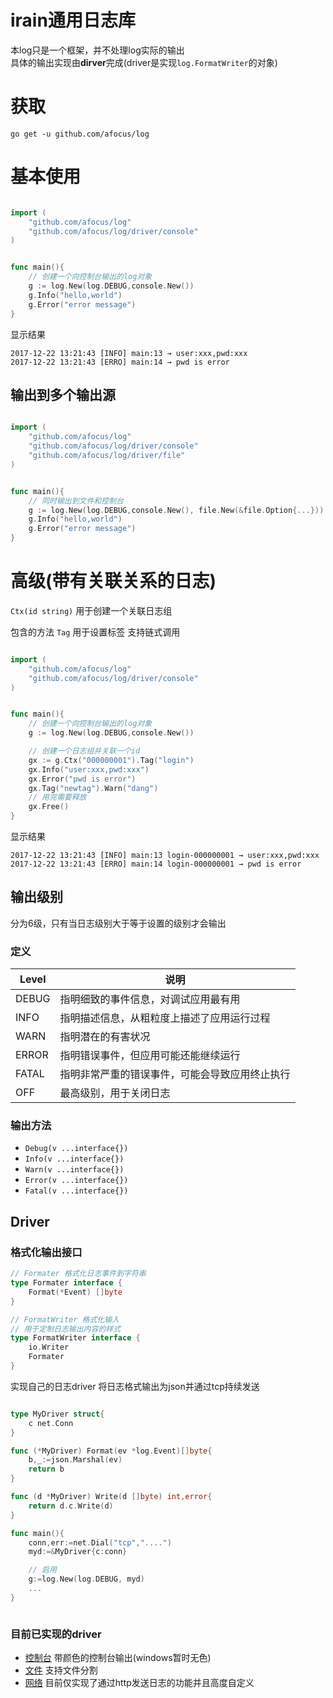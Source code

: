 # irain通用日志库


本log只是一个框架，并不处理log实际的输出  
具体的输出实现由**dirver**完成(driver是实现`log.FormatWriter`的对象)




# 获取

`go get -u github.com/afocus/log`


# 基本使用


```go

import (
    "github.com/afocus/log"
    "github.com/afocus/log/driver/console"
)


func main(){
    // 创建一个向控制台输出的log对象
    g := log.New(log.DEBUG,console.New())
    g.Info("hello,world")
    g.Error("error message")
}

```

显示结果

```
2017-12-22 13:21:43 [INFO] main:13 → user:xxx,pwd:xxx
2017-12-22 13:21:43 [ERRO] main:14 → pwd is error
```


## 输出到多个输出源

```go

import (
    "github.com/afocus/log"
    "github.com/afocus/log/driver/console"
    "github.com/afocus/log/driver/file"
)


func main(){
    // 同时输出到文件和控制台
    g := log.New(log.DEBUG,console.New(), file.New(&file.Option{...}))
    g.Info("hello,world")
    g.Error("error message")
}

```

# 高级(带有关联关系的日志)

`Ctx(id string)` 用于创建一个关联日志组

包含的方法 `Tag` 用于设置标签 支持链式调用

```go

import (
    "github.com/afocus/log"
    "github.com/afocus/log/driver/console"
)


func main(){
    // 创建一个向控制台输出的log对象
    g := log.New(log.DEBUG,console.New())

    // 创建一个日志组并关联一个id
    gx := g.Ctx("000000001").Tag("login")
    gx.Info("user:xxx,pwd:xxx")
    gx.Error("pwd is error")
    gx.Tag("newtag").Warn("dang")
    // 用完需要释放
    gx.Free()
}

```

显示结果

```
2017-12-22 13:21:43 [INFO] main:13 login-000000001 → user:xxx,pwd:xxx
2017-12-22 13:21:43 [ERRO] main:14 login-000000001 → pwd is error
```


## 输出级别

分为6级，只有当日志级别大于等于设置的级别才会输出

### 定义
Level | 说明
-----|-----
DEBUG | 指明细致的事件信息，对调试应用最有用
INFO | 指明描述信息，从粗粒度上描述了应用运行过程
WARN | 指明潜在的有害状况
ERROR | 指明错误事件，但应用可能还能继续运行
FATAL | 指明非常严重的错误事件，可能会导致应用终止执行
OFF | 最高级别，用于关闭日志

### 输出方法

* `Debug(v ...interface{})`
* `Info(v ...interface{})`
* `Warn(v ...interface{})`
* `Error(v ...interface{})`
* `Fatal(v ...interface{})`





## Driver

### 格式化输出接口

```go
// Formater 格式化日志事件到字符串
type Formater interface {
	Format(*Event) []byte
}

// FormatWriter 格式化输入
// 用于定制日志输出内容的样式
type FormatWriter interface {
	io.Writer
	Formater
}
```

实现自己的日志driver 将日志格式输出为json并通过tcp持续发送

```go

type MyDriver struct{
    c net.Conn
}

func (*MyDriver) Format(ev *log.Event)[]byte{
    b,_:=json.Marshal(ev)
    return b
}

func (d *MyDriver) Write(d []byte) int,error{
    return d.c.Write(d)
}

func main(){
    conn,err:=net.Dial("tcp","....")
    myd:=&MyDriver{c:conn}

    // 启用
    g:=log.New(log.DEBUG, myd)
    ...
}



```

### 目前已实现的driver
* [控制台](driver/console) 带颜色的控制台输出(windows暂时无色)
* [文件](driver/file) 支持文件分割
* [网络](driver/net) 目前仅实现了通过http发送日志的功能并且高度自定义







